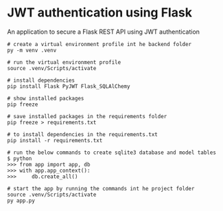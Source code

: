 # JWT authentication using Flask
An application to secure a Flask REST API using JWT authentication
```
# create a virtual environment profile int he backend folder
py -m venv .venv
```

```
# run the virtual environment profile
source .venv/Scripts/activate
```

```
# install dependencies
pip install Flask PyJWT Flask_SQLAlChemy
```

```
# show installed packages
pip freeze

# save installed packages in the requirements folder
pip freeze > requirements.txt

# to install dependencies in the requirements.txt
pip install -r requirements.txt
```

```
# run the below commands to create sqlite3 database and model tables
$ python
>>> from app import app, db
>>> with app.app_context():
>>>     db.create_all()
```

```
# start the app by running the commands int he project folder
source .venv/Scripts/activate
py app.py
```
